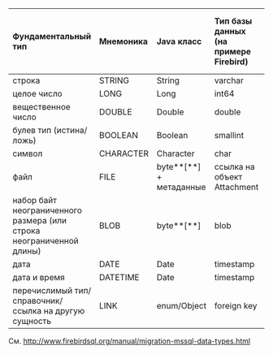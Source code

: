 | **Фундаментальный тип** | **Мнемоника** | **Java класс** | **Тип базы данных (на примере Firebird)** | **Тип базы данных (на примере MS SQL Server)** |
|:------------------------|:--------------|:---------------|:------------------------------------------|:-----------------------------------------------|
| строка                  | STRING        | String         | varchar                                   | varchar                                        |
| целое число             | LONG          | Long           | int64                                     | bigint                                         |
| вещественное число      | DOUBLE        | Double         | double                                    | real                                           |
| булев тип (истина/ложь) | BOOLEAN       | Boolean        | smallint                                  | tinyint                                        |
| символ                  | CHARACTER     | Character      | char                                      | char                                           |
| файл                    | FILE          | byte**[**] + метаданные | ссылка на объект Attachment               | ссылка на объект Attachment                    |
| набор байт неограниченного размера (или строка неограниченной длины) | BLOB          | byte**[**]     | blob                                      | image                                          |
| дата                    | DATE          | Date           | timestamp                                 |  date                                          |
| дата и время            | DATETIME      | Date           | timestamp                                 | datetime                                       |
| перечислимый тип/справочник/ссылка на другую сущность | LINK          | enum/Object    | foreign key                               | foreign key                                    |

См. http://www.firebirdsql.org/manual/migration-mssql-data-types.html